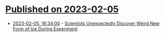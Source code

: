 # [Published on 2023-02-05](index.md)

* [2023-02-05, 16:34:00](https://science.slashdot.org/story/23/02/05/0050211/scientists-unexpectedly-discover-weird-new-form-of-ice-during-experiment?utm_source=rss1.0mainlinkanon&utm_medium=feed) - [Scientists Unexpectedly Discover Weird New Form of Ice During Experiment](https://science.slashdot.org/story/23/02/05/0050211/scientists-unexpectedly-discover-weird-new-form-of-ice-during-experiment?utm_source=rss1.0mainlinkanon&utm_medium=feed)
